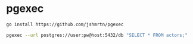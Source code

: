 # pgexec

```sh
go install https://github.com/jshmrtn/pgexec
```

```sh
pgexec --url postgres://user:pw@host:5432/db "SELECT * FROM actors;"
```
